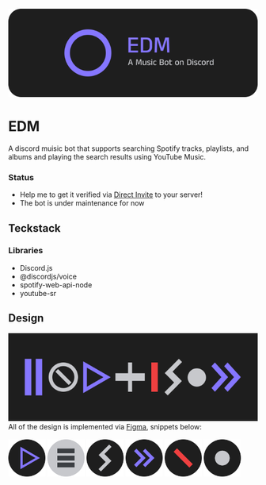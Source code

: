 ![header](./src/assets/header.png)

# EDM

A discord muisic bot that supports searching Spotify tracks, playlists, and albums and playing the search results using YouTube Music.

### Status

- Help me to get it verified via [Direct Invite](https://discord.com/oauth2/authorize?client_id=1233204961337413704&permissions=2150983680&scope=applications.commands+bot) to your server!
- The bot is under maintenance for now

## Teckstack

### Libraries

- Discord.js
- @discordjs/voice
- spotify-web-api-node
- youtube-sr

## Design

![banner](./src/assets/banner.png)
</br>
All of the design is implemented via [Figma](https://www.figma.com/file/gGsq12IPP7y7EUTlttVfgI/EDM?type=design&mode=design&t=fZaiR7ccPyIU5ZAu-1), snippets below:
</br></br>
<img src="./src/assets/icons/stopped.png" alt="stopped" width="75"/>
<img src="./src/assets/icons/queue.png" alt="queue" width="75"/>
<img src="./src/assets/icons/shuffle.png" alt="shuffle" width="75"/>
<img src="./src/assets/icons/skip.png" alt="skip" width="75"/>
<img src="./src/assets/icons/error.png" alt="error" width="75"/>
<img src="./src/assets/icons/empty.png" alt="empty" width="75"/>
